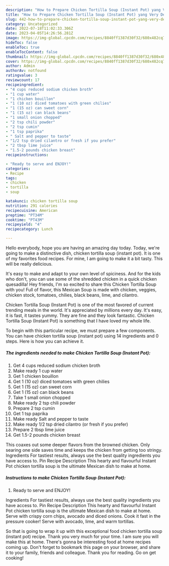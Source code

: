 ```yaml
---
description: "How to Prepare Chicken Tortilla Soup (Instant Pot) yang Very Delicious}"
title: "How to Prepare Chicken Tortilla Soup (Instant Pot) yang Very Delicious}"
slug: 442-how-to-prepare-chicken-tortilla-soup-instant-pot-yang-very-delicious
category: Uncategorized
date: 2022-07-18T11:02:33.306Z
date: 2023-04-05T14:26:56.281Z
image: https://img-global.cpcdn.com/recipes/8840ff1387d30f32/680x482cq70/chicken-tortilla-soup-instant-pot-recipe-main-photo.jpg
hideToc: false
enableToc: true
enableTocContent: false
thumbnail: https://img-global.cpcdn.com/recipes/8840ff1387d30f32/680x482cq70/chicken-tortilla-soup-instant-pot-recipe-main-photo.jpg
cover: https://img-global.cpcdn.com/recipes/8840ff1387d30f32/680x482cq70/chicken-tortilla-soup-instant-pot-recipe-main-photo.jpg
author: Admin
authorAv: notfound
ratingvalue: 3
reviewcount: 17
recipeingredient:
- "4 cups reduced sodium chicken broth"
- "1 cup water"
- "1 chicken bouillon"
- "1 (10 oz) diced tomatoes with green chilies"
- "1 (15 oz) can sweet corn"
- "1 (15 oz) can black beans"
- "1 small onion chopped"
- "2 tsp chili powder"
- "2 tsp cumin"
- "1 tsp paprika"
- " Salt and pepper to taste"
- "1/2 tsp dried cilantro or fresh if you prefer"
- "2 tbsp lime juice"
- "1.5-2 pounds chicken breast"
recipeinstructions:

- "Ready to serve and ENJOY!"
categories:
- Recipe
tags:
- chicken
- tortilla
- soup

katakunci: chicken tortilla soup 
nutrition: 291 calories
recipecuisine: American
preptime: "PT34M"
cooktime: "PT43M"
recipeyield: "4"
recipecategory: Lunch

---
```



Hello everybody, hope you are having an amazing day today. Today, we're going to make a distinctive dish, chicken tortilla soup (instant pot). It is one of my favorites food recipes. For mine, I am going to make it a bit tasty. This will be really delicious.

It&#39;s easy to make and adapt to your own level of spiciness. And for the kids who don&#39;t, you can use some of the shredded chicken in a quick chicken quesadilla! Hey friends, I&#39;m so excited to share this Chicken Tortilla Soup with you! Full of flavor, this Mexican Soup is made with chicken, veggies, chicken stock, tomatoes, chilies, black beans, lime, and cilantro.

Chicken Tortilla Soup (Instant Pot) is one of the most favored of current trending meals in the world. It's appreciated by millions every day. It's easy, it is fast, it tastes yummy. They are fine and they look fantastic. Chicken Tortilla Soup (Instant Pot) is something that I have loved my whole life.


To begin with this particular recipe, we must prepare a few components. You can have chicken tortilla soup (instant pot) using 14 ingredients and 0 steps. Here is how you can achieve it.

<!--inarticleads1-->

##### The ingredients needed to make Chicken Tortilla Soup (Instant Pot):

1. Get 4 cups reduced sodium chicken broth
1. Make ready 1 cup water
1. Get 1 chicken bouillon
1. Get 1 (10 oz) diced tomatoes with green chilies
1. Get 1 (15 oz) can sweet corn
1. Get 1 (15 oz) can black beans
1. Take 1 small onion chopped
1. Make ready 2 tsp chili powder
1. Prepare 2 tsp cumin
1. Get 1 tsp paprika
1. Make ready  Salt and pepper to taste
1. Make ready 1/2 tsp dried cilantro (or fresh if you prefer)
1. Prepare 2 tbsp lime juice
1. Get 1.5-2 pounds chicken breast


This coaxes out some deeper flavors from the browned chicken. Only searing one side saves time and keeps the chicken from getting too stringy. Ingredients For tastiest results, always use the best quality ingredients you have access to. Pin Recipe Description This hearty and flavourful Instant Pot chicken tortilla soup is the ultimate Mexican dish to make at home. 

<!--inarticleads2-->

##### Instructions to make Chicken Tortilla Soup (Instant Pot):


1. Ready to serve and ENJOY!

Ingredients For tastiest results, always use the best quality ingredients you have access to. Pin Recipe Description This hearty and flavourful Instant Pot chicken tortilla soup is the ultimate Mexican dish to make at home. Serve with crispy corn chips, avocado and diced onions. Cook it fast in the pressure cooker! Serve with avocado, lime, and warm tortillas. 

So that is going to wrap it up with this exceptional food chicken tortilla soup (instant pot) recipe. Thank you very much for your time. I am sure you will make this at home. There's gonna be interesting food at home recipes coming up. Don't forget to bookmark this page on your browser, and share it to your family, friends and colleague. Thank you for reading. Go on get cooking!
